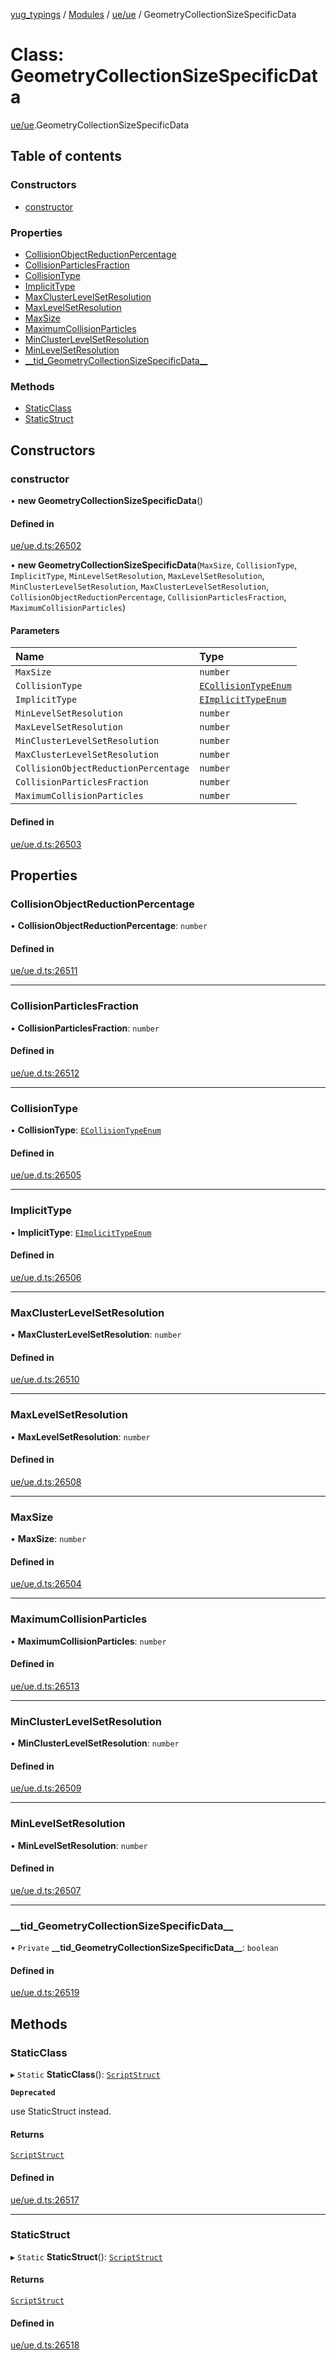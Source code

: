 [yug_typings](../README.md) / [Modules](../modules.md) / [ue/ue](../modules/ue_ue.md) / GeometryCollectionSizeSpecificData

# Class: GeometryCollectionSizeSpecificData

[ue/ue](../modules/ue_ue.md).GeometryCollectionSizeSpecificData

## Table of contents

### Constructors

- [constructor](ue_ue.GeometryCollectionSizeSpecificData.md#constructor)

### Properties

- [CollisionObjectReductionPercentage](ue_ue.GeometryCollectionSizeSpecificData.md#collisionobjectreductionpercentage)
- [CollisionParticlesFraction](ue_ue.GeometryCollectionSizeSpecificData.md#collisionparticlesfraction)
- [CollisionType](ue_ue.GeometryCollectionSizeSpecificData.md#collisiontype)
- [ImplicitType](ue_ue.GeometryCollectionSizeSpecificData.md#implicittype)
- [MaxClusterLevelSetResolution](ue_ue.GeometryCollectionSizeSpecificData.md#maxclusterlevelsetresolution)
- [MaxLevelSetResolution](ue_ue.GeometryCollectionSizeSpecificData.md#maxlevelsetresolution)
- [MaxSize](ue_ue.GeometryCollectionSizeSpecificData.md#maxsize)
- [MaximumCollisionParticles](ue_ue.GeometryCollectionSizeSpecificData.md#maximumcollisionparticles)
- [MinClusterLevelSetResolution](ue_ue.GeometryCollectionSizeSpecificData.md#minclusterlevelsetresolution)
- [MinLevelSetResolution](ue_ue.GeometryCollectionSizeSpecificData.md#minlevelsetresolution)
- [\_\_tid\_GeometryCollectionSizeSpecificData\_\_](ue_ue.GeometryCollectionSizeSpecificData.md#__tid_geometrycollectionsizespecificdata__)

### Methods

- [StaticClass](ue_ue.GeometryCollectionSizeSpecificData.md#staticclass)
- [StaticStruct](ue_ue.GeometryCollectionSizeSpecificData.md#staticstruct)

## Constructors

### constructor

• **new GeometryCollectionSizeSpecificData**()

#### Defined in

[ue/ue.d.ts:26502](https://github.com/YugMetaverse/yug_typings/blob/25cad34/ue/ue.d.ts#L26502)

• **new GeometryCollectionSizeSpecificData**(`MaxSize`, `CollisionType`, `ImplicitType`, `MinLevelSetResolution`, `MaxLevelSetResolution`, `MinClusterLevelSetResolution`, `MaxClusterLevelSetResolution`, `CollisionObjectReductionPercentage`, `CollisionParticlesFraction`, `MaximumCollisionParticles`)

#### Parameters

| Name | Type |
| :------ | :------ |
| `MaxSize` | `number` |
| `CollisionType` | [`ECollisionTypeEnum`](../enums/ue_ue.ECollisionTypeEnum.md) |
| `ImplicitType` | [`EImplicitTypeEnum`](../enums/ue_ue.EImplicitTypeEnum.md) |
| `MinLevelSetResolution` | `number` |
| `MaxLevelSetResolution` | `number` |
| `MinClusterLevelSetResolution` | `number` |
| `MaxClusterLevelSetResolution` | `number` |
| `CollisionObjectReductionPercentage` | `number` |
| `CollisionParticlesFraction` | `number` |
| `MaximumCollisionParticles` | `number` |

#### Defined in

[ue/ue.d.ts:26503](https://github.com/YugMetaverse/yug_typings/blob/25cad34/ue/ue.d.ts#L26503)

## Properties

### CollisionObjectReductionPercentage

• **CollisionObjectReductionPercentage**: `number`

#### Defined in

[ue/ue.d.ts:26511](https://github.com/YugMetaverse/yug_typings/blob/25cad34/ue/ue.d.ts#L26511)

___

### CollisionParticlesFraction

• **CollisionParticlesFraction**: `number`

#### Defined in

[ue/ue.d.ts:26512](https://github.com/YugMetaverse/yug_typings/blob/25cad34/ue/ue.d.ts#L26512)

___

### CollisionType

• **CollisionType**: [`ECollisionTypeEnum`](../enums/ue_ue.ECollisionTypeEnum.md)

#### Defined in

[ue/ue.d.ts:26505](https://github.com/YugMetaverse/yug_typings/blob/25cad34/ue/ue.d.ts#L26505)

___

### ImplicitType

• **ImplicitType**: [`EImplicitTypeEnum`](../enums/ue_ue.EImplicitTypeEnum.md)

#### Defined in

[ue/ue.d.ts:26506](https://github.com/YugMetaverse/yug_typings/blob/25cad34/ue/ue.d.ts#L26506)

___

### MaxClusterLevelSetResolution

• **MaxClusterLevelSetResolution**: `number`

#### Defined in

[ue/ue.d.ts:26510](https://github.com/YugMetaverse/yug_typings/blob/25cad34/ue/ue.d.ts#L26510)

___

### MaxLevelSetResolution

• **MaxLevelSetResolution**: `number`

#### Defined in

[ue/ue.d.ts:26508](https://github.com/YugMetaverse/yug_typings/blob/25cad34/ue/ue.d.ts#L26508)

___

### MaxSize

• **MaxSize**: `number`

#### Defined in

[ue/ue.d.ts:26504](https://github.com/YugMetaverse/yug_typings/blob/25cad34/ue/ue.d.ts#L26504)

___

### MaximumCollisionParticles

• **MaximumCollisionParticles**: `number`

#### Defined in

[ue/ue.d.ts:26513](https://github.com/YugMetaverse/yug_typings/blob/25cad34/ue/ue.d.ts#L26513)

___

### MinClusterLevelSetResolution

• **MinClusterLevelSetResolution**: `number`

#### Defined in

[ue/ue.d.ts:26509](https://github.com/YugMetaverse/yug_typings/blob/25cad34/ue/ue.d.ts#L26509)

___

### MinLevelSetResolution

• **MinLevelSetResolution**: `number`

#### Defined in

[ue/ue.d.ts:26507](https://github.com/YugMetaverse/yug_typings/blob/25cad34/ue/ue.d.ts#L26507)

___

### \_\_tid\_GeometryCollectionSizeSpecificData\_\_

• `Private` **\_\_tid\_GeometryCollectionSizeSpecificData\_\_**: `boolean`

#### Defined in

[ue/ue.d.ts:26519](https://github.com/YugMetaverse/yug_typings/blob/25cad34/ue/ue.d.ts#L26519)

## Methods

### StaticClass

▸ `Static` **StaticClass**(): [`ScriptStruct`](ue_ue.ScriptStruct.md)

**`Deprecated`**

use StaticStruct instead.

#### Returns

[`ScriptStruct`](ue_ue.ScriptStruct.md)

#### Defined in

[ue/ue.d.ts:26517](https://github.com/YugMetaverse/yug_typings/blob/25cad34/ue/ue.d.ts#L26517)

___

### StaticStruct

▸ `Static` **StaticStruct**(): [`ScriptStruct`](ue_ue.ScriptStruct.md)

#### Returns

[`ScriptStruct`](ue_ue.ScriptStruct.md)

#### Defined in

[ue/ue.d.ts:26518](https://github.com/YugMetaverse/yug_typings/blob/25cad34/ue/ue.d.ts#L26518)
